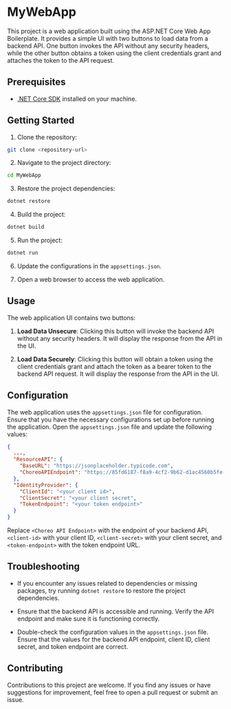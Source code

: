 # MyWebApp

This project is a web application built using the ASP.NET Core Web App Boilerplate. It provides a simple UI with two buttons to load data from a backend API. One button invokes the API without any security headers, while the other button obtains a token using the client credentials grant and attaches the token to the API request.

## Prerequisites

- [.NET Core SDK](https://dotnet.microsoft.com/download) installed on your machine.

## Getting Started

1. Clone the repository:

```bash
git clone <repository-url>
```

2. Navigate to the project directory:

```bash
cd MyWebApp
```

3. Restore the project dependencies:

```bash
dotnet restore
```

4. Build the project:

```bash
dotnet build
```

5. Run the project:

```bash
dotnet run
```
6. Update the configurations in the `appsettings.json`. 

7. Open a web browser to access the web application.

## Usage

The web application UI contains two buttons:

1. **Load Data Unsecure**: Clicking this button will invoke the backend API without any security headers. It will display the response from the API in the UI.

2. **Load Data Securely**: Clicking this button will obtain a token using the client credentials grant and attach the token as a bearer token to the backend API request. It will display the response from the API in the UI.

## Configuration

The web application uses the `appsettings.json` file for configuration. Ensure that you have the necessary configurations set up before running the application. Open the `appsettings.json` file and update the following values:

```json
{
  ...,
  "ResourceAPI": {
    "BaseURL": "https://jsonplaceholder.typicode.com",
    "ChoreoAPIEndpoint": "https://85fd6187-f8a9-4cf2-9b62-d1ac4560b5fe-dev.e1-us-east-azure.choreoapis.dev/jfuk/hello/1.0.0"
  },
  "IdentityProvider": {
    "ClientId": "<your client id>",
    "ClientSecret": "<your client secret",
    "TokenEndpoint": "<your token endpoint>"
  }
}
```

Replace `<Choreo API Endpoint>` with the endpoint of your backend API, `<client-id>` with your client ID, `<client-secret>` with your client secret, and `<token-endpoint>` with the token endpoint URL.

## Troubleshooting

- If you encounter any issues related to dependencies or missing packages, try running `dotnet restore` to restore the project dependencies.

- Ensure that the backend API is accessible and running. Verify the API endpoint and make sure it is functioning correctly.

- Double-check the configuration values in the `appsettings.json` file. Ensure that the values for the backend API endpoint, client ID, client secret, and token endpoint are correct.

## Contributing

Contributions to this project are welcome. If you find any issues or have suggestions for improvement, feel free to open a pull request or submit an issue.

